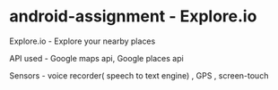 # android-assignment - Explore.io
Explore.io - Explore your nearby places 

API used - Google maps api, Google places api

Sensors - voice recorder( speech to text engine) , GPS , screen-touch
